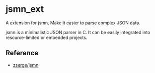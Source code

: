 # jsmn_ext
 A extension for jsmn, Make it easier to parse complex JSON data.
 
 jsmn is a minimalistic JSON parser in C. It can be easily integrated into resource-limited or embedded projects.

## Reference
- [zserge/jsmn](https://github.com/zserge/jsmn)
